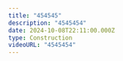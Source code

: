 ```yaml
---
title: "454545"
description: "4545454"
date: 2024-10-08T22:11:00.000Z
type: Construction
videoURL: "4545454"
---
```


